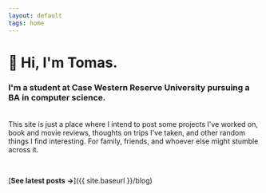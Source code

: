 ```yaml
---
layout: default
tags: home
---
```


# 👋 Hi, I'm Tomas.



### I'm a student at Case Western Reserve University pursuing a BA in computer science.

<div class="custom-break"></div>

This site is just a place where I intend to post some projects I've worked on, book and movie reviews, thoughts on trips I've taken, and other random things I find interesting. For family, friends, and whoever else might stumble across it.

<br>

[**See latest posts →**]({{ site.baseurl }}/blog)

<style>
    .custom-break {
  margin-top: 2.5em; // Adjust this value to reduce the space
}

